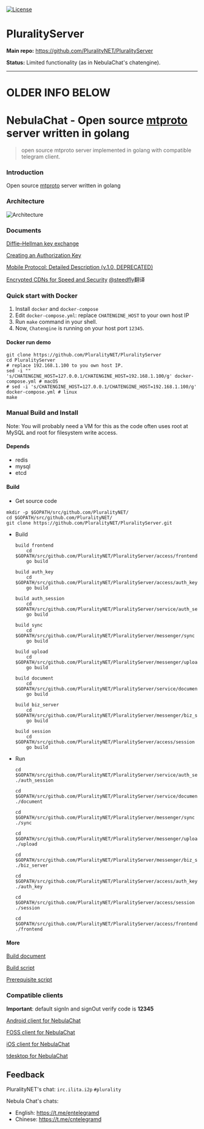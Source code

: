 [![License](https://img.shields.io/github/license/nebula-chat-fork/chatengine.svg)](https://github.com/nebula-chat-fork/chatengine/blob/master/LICENSE)

# PluralityServer

**Main repo:** https://github.com/PluralityNET/PluralityServer

**Status:** Limited functionality (as in NebulaChat's chatengine).

----------------------------

# OLDER INFO BELOW

# NebulaChat - Open source [mtproto](https://core.telegram.org/mtproto) server written in golang
> open source mtproto server implemented in golang with compatible telegram client.

### Introduction
Open source [mtproto](https://core.telegram.org/mtproto) server written in golang

### Architecture
![Architecture](doc/image/architecture-001.jpeg)

### Documents
[Diffie–Hellman key exchange](doc/dh-key-exchange.md)

[Creating an Authorization Key](doc/Creating_an_Authorization_Key.md)

[Mobile Protocol: Detailed Description (v.1.0, DEPRECATED)](doc/Mobile_Protocol-Detailed_Description_v.1.0_DEPRECATED.md)

[Encrypted CDNs for Speed and Security](doc/cdn.md) [@steedfly](https://github.com/steedfly)翻译

### Quick start with Docker

1. Install `docker` and `docker-compose`
2. Edit `docker-compose.yml`: replace `CHATENGINE_HOST` to your own host IP
3. Run `make` command in your shell.
4. Now, `Chatengine` is running on your host port `12345`.

#### Docker run demo

```shell
git clone https://github.com/PluralityNET/PluralityServer
cd PluralityServer
# replace 192.168.1.100 to you own host IP.
sed -i "" 's/CHATENGINE_HOST=127.0.0.1/CHATENGINE_HOST=192.168.1.100/g' docker-compose.yml # macOS
# sed -i 's/CHATENGINE_HOST=127.0.0.1/CHATENGINE_HOST=192.168.1.100/g' docker-compose.yml # linux
make
```

### Manual Build and Install

Note: You will probably need a VM for this as the code often uses root at MySQL and root for filesystem write access.

#### Depends

- redis
- mysql
- etcd

#### Build

- Get source code　

```
mkdir -p $GOPATH/src/github.com/PluralityNET/
cd $GOPATH/src/github.com/PluralityNET/
git clone https://github.com/PluralityNET/PluralityServer.git
```

- Build
    ```
    build frontend
        cd $GOPATH/src/github.com/PluralityNET/PluralityServer/access/frontend
        go build
    
    build auth_key
        cd $GOPATH/src/github.com/PluralityNET/PluralityServer/access/auth_key
        go build

    build auth_session
        cd $GOPATH/src/github.com/PluralityNET/PluralityServer/service/auth_session
        go build
        
    build sync
        cd $GOPATH/src/github.com/PluralityNET/PluralityServer/messenger/sync
        go build
    
    build upload
        cd $GOPATH/src/github.com/PluralityNET/PluralityServer/messenger/upload
        go build
    
    build document
        cd $GOPATH/src/github.com/PluralityNET/PluralityServer/service/document
        go build

    build biz_server
        cd $GOPATH/src/github.com/PluralityNET/PluralityServer/messenger/biz_server
        go build
        
    build session
        cd $GOPATH/src/github.com/PluralityNET/PluralityServer/access/session
        go build
    ```

- Run
    ```
    cd $GOPATH/src/github.com/PluralityNET/PluralityServer/service/auth_session
    ./auth_session
    
    cd $GOPATH/src/github.com/PluralityNET/PluralityServer/service/document
    ./document

    cd $GOPATH/src/github.com/PluralityNET/PluralityServer/messenger/sync
    ./sync
    
    cd $GOPATH/src/github.com/PluralityNET/PluralityServer/messenger/upload
    ./upload

    cd $GOPATH/src/github.com/PluralityNET/PluralityServer/messenger/biz_server
    ./biz_server

    cd $GOPATH/src/github.com/PluralityNET/PluralityServer/access/auth_key
    ./auth_key

    cd $GOPATH/src/github.com/PluralityNET/PluralityServer/access/session
    ./session
    
    cd $GOPATH/src/github.com/PluralityNET/PluralityServer/access/frontend
    ./frontend
    ```

#### More

[Build document](doc/build.md)

[Build script](scripts/build.sh)

[Prerequisite script](scripts/prerequisite.sh)


### Compatible clients

**Important**: default signIn and signOut verify code is **12345**

[Android client for NebulaChat](https://github.com/nebula-chat/clients/tree/master/Telegram-Android)

[FOSS client for NebulaChat](https://github.com/nebula-chat/clients/tree/master/Telegram-FOSS)

[iOS client for NebulaChat](https://github.com/nebula-chat/clients/tree/master/Telegram-iOS)

[tdesktop for NebulaChat](https://github.com/nebula-chat/clients/tree/master/tdesktop)


## Feedback

PluralityNET's chat: `irc.ilita.i2p` `#plurality`

Nebula Chat's chats:

 * English: https://t.me/entelegramd
 * Chinese: https://t.me/cntelegramd
